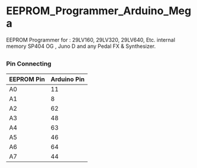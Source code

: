 # EEPROM_Programmer_Arduino_Mega
EEPROM Programmer for : 29LV160, 29LV320, 29LV640, Etc. internal memory SP404 OG , Juno D and any Pedal FX &amp; Synthesizer.
##
### Pin Connecting

| EEPROM Pin | Arduino Pin |
|------------|-------------|
| A0         | 11          |
| A1         | 8           |
| A2         | 62          |
| A3         | 48          |
| A4         | 63          |
| A5         | 46          |
| A6         | 64          |
| A7         | 44          |
